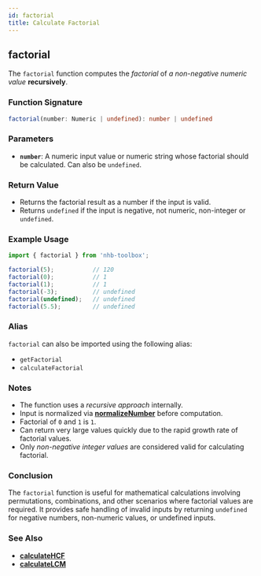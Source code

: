 ```yaml
---
id: factorial
title: Calculate Factorial
---
```


## factorial

The `factorial` function computes the *factorial* of *a non-negative numeric value* **recursively**.

### Function Signature

```typescript
factorial(number: Numeric | undefined): number | undefined
```

### Parameters

- **`number`**: A numeric input value or numeric string whose factorial should be calculated. Can also be `undefined`.

### Return Value

- Returns the factorial result as a number if the input is valid.
- Returns `undefined` if the input is negative, not numeric, non-integer or `undefined`.

### Example Usage

```typescript
import { factorial } from 'nhb-toolbox';

factorial(5);           // 120
factorial(0);           // 1
factorial(1);           // 1
factorial(-3);          // undefined
factorial(undefined);   // undefined
factorial(5.5);         // undefined
```

### Alias

`factorial` can also be imported using the following alias:

- `getFactorial`
- `calculateFactorial`

### Notes

- The function uses a *recursive approach* internally.
- Input is normalized via [**normalizeNumber**](normalizeNumber) before computation.
- Factorial of `0` and `1` is `1`.
- Can return very large values quickly due to the rapid growth rate of factorial values.
- Only *non-negative integer values* are considered valid for calculating factorial.

### Conclusion

The `factorial` function is useful for mathematical calculations involving permutations, combinations, and other scenarios where factorial values are required. It provides safe handling of invalid inputs by returning `undefined` for negative numbers, non-numeric values, or undefined inputs.

### See Also

- [**calculateHCF**](calculateHCF)
- [**calculateLCM**](calculateLCM)
